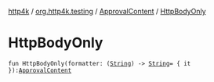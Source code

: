 [http4k](../../index.md) / [org.http4k.testing](../index.md) / [ApprovalContent](index.md) / [HttpBodyOnly](./-http-body-only.md)

# HttpBodyOnly

`fun HttpBodyOnly(formatter: (`[`String`](https://kotlinlang.org/api/latest/jvm/stdlib/kotlin/-string/index.html)`) -> `[`String`](https://kotlinlang.org/api/latest/jvm/stdlib/kotlin/-string/index.html)` = { it }): `[`ApprovalContent`](index.md)